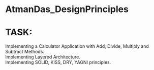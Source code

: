 # AtmanDas_DesignPrinciples
# TASK:
Implementing a Calculator Application with Add, Divide, Multiply and Subtract Methods.</br>
Implementing Layered Architecture.</br>
Implementing SOLID, KISS, DRY, YAGNI principles.</br>
